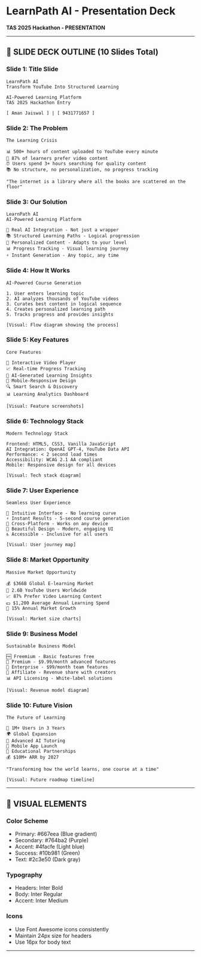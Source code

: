 # LearnPath AI - Presentation Deck
**TAS 2025 Hackathon - PRESENTATION**

---

## 🎯 **SLIDE DECK OUTLINE (10 Slides Total)**

### **Slide 1: Title Slide**
```
LearnPath AI
Transform YouTube Into Structured Learning

AI-Powered Learning Platform
TAS 2025 Hackathon Entry

[ Aman Jaiswal ] | [ 9431771657 ]
```

### **Slide 2: The Problem**
```
The Learning Crisis

📊 500+ hours of content uploaded to YouTube every minute
🎯 87% of learners prefer video content
⏰ Users spend 3+ hours searching for quality content
📚 No structure, no personalization, no progress tracking

"The internet is a library where all the books are scattered on the floor"
```

### **Slide 3: Our Solution**
```
LearnPath AI
AI-Powered Learning Platform

🤖 Real AI Integration - Not just a wrapper
📚 Structured Learning Paths - Logical progression
🎯 Personalized Content - Adapts to your level
📊 Progress Tracking - Visual learning journey
⚡ Instant Generation - Any topic, any time
```

### **Slide 4: How It Works**
```
AI-Powered Course Generation

1. User enters learning topic
2. AI analyzes thousands of YouTube videos
3. Curates best content in logical sequence
4. Creates personalized learning path
5. Tracks progress and provides insights

[Visual: Flow diagram showing the process]
```

### **Slide 5: Key Features**
```
Core Features

🎥 Interactive Video Player
📈 Real-time Progress Tracking
🧠 AI-Generated Learning Insights
📱 Mobile-Responsive Design
🔍 Smart Search & Discovery
📊 Learning Analytics Dashboard

[Visual: Feature screenshots]
```

### **Slide 6: Technology Stack**
```
Modern Technology Stack

Frontend: HTML5, CSS3, Vanilla JavaScript
AI Integration: OpenAI GPT-4, YouTube Data API
Performance: < 2 second load times
Accessibility: WCAG 2.1 AA compliant
Mobile: Responsive design for all devices

[Visual: Tech stack diagram]
```

### **Slide 7: User Experience**
```
Seamless User Experience

🎯 Intuitive Interface - No learning curve
⚡ Instant Results - 5-second course generation
📱 Cross-Platform - Works on any device
🎨 Beautiful Design - Modern, engaging UI
♿ Accessible - Inclusive for all users

[Visual: User journey map]
```

### **Slide 8: Market Opportunity**
```
Massive Market Opportunity

💰 $366B Global E-learning Market
👥 2.6B YouTube Users Worldwide
📈 87% Prefer Video Learning Content
💵 $1,200 Average Annual Learning Spend
🚀 15% Annual Market Growth

[Visual: Market size charts]
```

### **Slide 9: Business Model**
```
Sustainable Business Model

🆓 Freemium - Basic features free
💎 Premium - $9.99/month advanced features
🏢 Enterprise - $99/month team features
🤝 Affiliate - Revenue share with creators
📊 API Licensing - White-label solutions

[Visual: Revenue model diagram]
```

### **Slide 10: Future Vision**
```
The Future of Learning

🎯 1M+ Users in 3 Years
🌍 Global Expansion
🤖 Advanced AI Tutoring
📱 Mobile App Launch
🏫 Educational Partnerships
💰 $10M+ ARR by 2027

"Transforming how the world learns, one course at a time"

[Visual: Future roadmap timeline]
```

---

## 🎨 **VISUAL ELEMENTS**

### **Color Scheme**
- Primary: #667eea (Blue gradient)
- Secondary: #764ba2 (Purple)
- Accent: #4facfe (Light blue)
- Success: #10b981 (Green)
- Text: #2c3e50 (Dark gray)

### **Typography**
- Headers: Inter Bold
- Body: Inter Regular
- Accent: Inter Medium

### **Icons**
- Use Font Awesome icons consistently
- Maintain 24px size for headers
- Use 16px for body text

---
